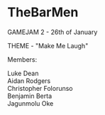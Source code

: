 # TheBarMen

GAMEJAM 2 - 26th of January

THEME - "Make Me Laugh" 

Members:

Luke Dean
<br>
Aidan Rodgers
<br>
Christopher Folorunso
<br>
Benjamin Berta
<br>
Jagunmolu Oke
